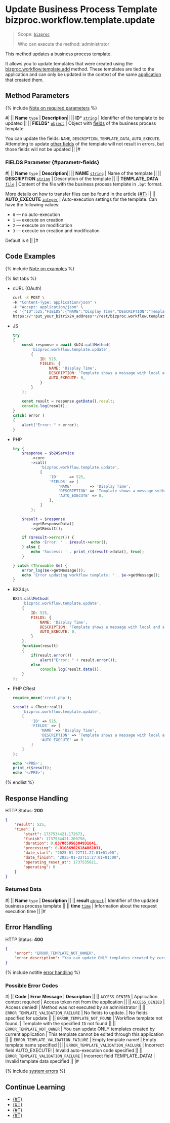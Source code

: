 # Update Business Process Template bizproc.workflow.template.update

> Scope: [`bizproc`](../../scopes/permissions.md)
>
> Who can execute the method: administrator

This method updates a business process template.

It allows you to update templates that were created using the [bizproc.workflow.template.add](./bizproc-workflow-template-add.md) method. These templates are tied to the application and can only be updated in the context of the same [application](../../app-installation/index.md) that created them.

## Method Parameters

{% include [Note on required parameters](../../../_includes/required.md) %}

#|
|| **Name**
`type` | **Description**||
|| **ID***
[`string`](../../data-types.md) | Identifier of the template to be updated ||
|| **FIELDS***
[`object`](../../data-types.md) | Object with [fields](#parametr-fields) of the business process template. 

You can update the fields: `NAME`, `DESCRIPTION`, `TEMPLATE_DATA`, `AUTO_EXECUTE`. Attempting to update [other fields](./bizproc-workflow-template-list.md#fields) of the template will not result in errors, but those fields will not be updated ||
|#

### FIELDS Parameter {#parametr-fields}

#|
|| **Name**
`type` | **Description**||
|| **NAME**
[`string`](../../data-types.md) | Name of the template ||
|| **DESCRIPTION**
[`string`](../../data-types.md) | Description of the template ||
|| **TEMPLATE_DATA**
[`file`](../../data-types.md) | Content of the file with the business process template in `.bpt` format.

More details on how to transfer files can be found in the article [{#T}](../../files/how-to-update-files.md) ||
|| **AUTO_EXECUTE**
[`integer`](../../data-types.md) | Auto-execution settings for the template. Can have the following values:

- `0` — no auto-execution
- `1` — execute on creation
- `2` — execute on modification
- `3` — execute on creation and modification

Default is `0` ||
|#

## Code Examples

{% include [Note on examples](../../../_includes/examples.md) %}

{% list tabs %}

- cURL (OAuth)

    ```bash
    curl -X POST \
    -H "Content-Type: application/json" \
    -H "Accept: application/json" \
    -d '{"ID":525,"FIELDS":{"NAME":"Display Time","DESCRIPTION":"Template shows a message with local and server time","AUTO_EXECUTE":0},"auth":"**put_access_token_here**"}' \
    https://**put_your_bitrix24_address**/rest/bizproc.workflow.template.update
    ```

- JS

    ```js
    try
    {
    	const response = await $b24.callMethod(
    		'bizproc.workflow.template.update',
    		{
    			ID: 525,
    			FIELDS: {
    				NAME: 'Display Time',
    				DESCRIPTION: 'Template shows a message with local and server time',
    				AUTO_EXECUTE: 0,
    			}
    		}
    	);
    	
    	const result = response.getData().result;
    	console.log(result);
    }
    catch( error )
    {
    	alert("Error: " + error);
    }
    ```

- PHP

    ```php
    try {
        $response = $b24Service
            ->core
            ->call(
                'bizproc.workflow.template.update',
                [
                    'ID'     => 525,
                    'FIELDS' => [
                        'NAME'        => 'Display Time',
                        'DESCRIPTION' => 'Template shows a message with local and server time',
                        'AUTO_EXECUTE' => 0,
                    ],
                ]
            );
    
        $result = $response
            ->getResponseData()
            ->getResult();
    
        if ($result->error()) {
            echo 'Error: ' . $result->error();
        } else {
            echo 'Success: ' . print_r($result->data(), true);
        }
    
    } catch (Throwable $e) {
        error_log($e->getMessage());
        echo 'Error updating workflow template: ' . $e->getMessage();
    }
    ```

- BX24.js

    ```js
    BX24.callMethod(
        'bizproc.workflow.template.update',
        {
            ID: 525,
            FIELDS: {
                NAME: 'Display Time',
                DESCRIPTION: 'Template shows a message with local and server time',
                AUTO_EXECUTE: 0,
            }
        },
        function(result)
        {
            if(result.error())
                alert("Error: " + result.error());
            else
                console.log(result.data());
        }
    );
    ```

- PHP CRest

    ```php
    require_once('crest.php');

    $result = CRest::call(
        'bizproc.workflow.template.update',
        [
            'ID' => 525,
            'FIELDS' => [
                'NAME' => 'Display Time',
                'DESCRIPTION' => 'Template shows a message with local and server time',
                'AUTO_EXECUTE' => 0
            ]
        ]
    );

    echo '<PRE>';
    print_r($result);
    echo '</PRE>';
    ```

{% endlist %}

## Response Handling

HTTP Status: **200**

```json
{
    "result": 525,
    "time": {
        "start": 1737534421.172673,
        "finish": 1737534421.209758,
        "duration": 0.037085056304931641,
        "processing": 0.010869026184082031,
        "date_start": "2025-01-22T11:27:01+01:00",
        "date_finish": "2025-01-22T11:27:01+01:00",
        "operating_reset_at": 1737535021,
        "operating": 0
    }
}
```

### Returned Data

#|
|| **Name**
`type` | **Description** ||
|| **result**
[`object`](../../data-types.md) | Identifier of the updated business process template ||
|| **time**
[`time`](../../data-types.md#time) | Information about the request execution time ||
|#

## Error Handling

HTTP Status: **400**

```json
{
    "error": "ERROR_TEMPLATE_NOT_OWNER",
    "error_description": "You can update ONLY templates created by current application",
}
```

{% include notitle [error handling](../../../_includes/error-info.md) %}

### Possible Error Codes

#|
|| **Code** | **Error Message** | **Description** ||
|| `ACCESS_DENIED` | Application context required | Access token not from the application ||
|| `ACCESS_DENIED` | Access denied! | Method was not executed by an administrator ||
|| `ERROR_TEMPLATE_VALIDATION_FAILURE` | No fields to update. | No fields specified for update ||
|| `ERROR_TEMPLATE_NOT_FOUND` | Workflow template not found. | Template with the specified `ID` not found ||
|| `ERROR_TEMPLATE_NOT_OWNER` | You can update ONLY templates created by current application | This template cannot be edited through this application ||
|| `ERROR_TEMPLATE_VALIDATION_FAILURE` | Empty template name! | Empty template name specified ||
|| `ERROR_TEMPLATE_VALIDATION_FAILURE` | Incorrect field AUTO_EXECUTE! | Invalid auto-execution code specified ||
|| `ERROR_TEMPLATE_VALIDATION_FAILURE` | Incorrect field TEMPLATE_DATA! | Invalid template data specified ||
|#

{% include [system errors](../../../_includes/system-errors.md) %}

## Continue Learning 

- [{#T}](./index.md)
- [{#T}](./bizproc-workflow-template-add.md)
- [{#T}](./bizproc-workflow-template-list.md)
- [{#T}](./bizproc-workflow-template-delete.md)